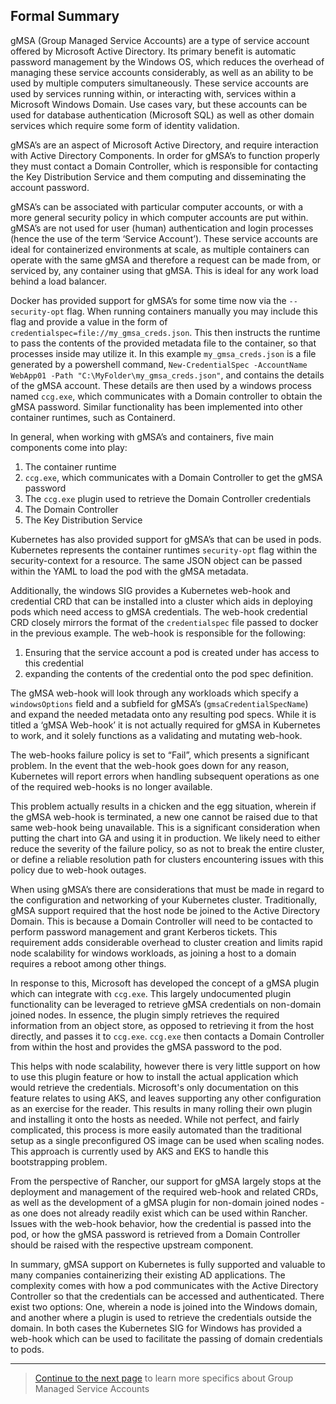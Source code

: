 ## Formal Summary

gMSA (Group Managed Service Accounts) are a type of service account offered by Microsoft Active Directory. Its primary 
benefit is automatic password management by the Windows OS, which reduces the overhead of managing these service accounts
considerably, as well as an ability to be used by multiple computers simultaneously. These service accounts are used by 
services running within, or interacting with, services within a Microsoft Windows Domain. Use cases vary, but these 
accounts can be used for database authentication (Microsoft SQL) as well as other domain services which require some 
form of identity validation.

gMSA’s are an aspect of Microsoft Active Directory, and require interaction with Active Directory Components. In order 
for gMSA’s to function properly they must contact a Domain Controller, which is responsible for contacting the Key 
Distribution Service and them computing and disseminating the account password.

gMSA’s can be associated with particular computer accounts, or with a more general security policy in which computer 
accounts are put within. gMSA’s are not used for user (human) authentication and login processes (hence the use of the
term ‘Service Account’). These service accounts are ideal for containerized environments at scale, as multiple
containers can operate with the same gMSA and therefore a request can be made from, or serviced by, any container using
that gMSA. This is ideal for any work load behind a load balancer.

Docker has provided support for gMSA’s for some time now via the `--security-opt` flag. When running containers manually
you may include this flag and provide a value in the form of `credentialspec=file://my_gmsa_creds.json`. This then
instructs the runtime to pass the contents of the provided metadata file to the container, so that processes inside may
utilize it. In this example `my_gmsa_creds.json` is a file generated by a powershell command,
`New-CredentialSpec -AccountName WebApp01 -Path "C:\MyFolder\my_gmsa_creds.json"`, and contains the details of the gMSA
account. These details are then used by a windows process named `ccg.exe`, which communicates with a Domain controller
to obtain the gMSA password. Similar functionality has been implemented into other container runtimes, such as Containerd.

In general, when working with gMSA’s and containers, five main components come into play:

1. The container runtime
2. `ccg.exe`, which communicates with a Domain Controller to get the gMSA password
3. The `ccg.exe` plugin used to retrieve the Domain Controller credentials
4. The Domain Controller
5. The Key Distribution Service

Kubernetes has also provided support for gMSA’s that can be used in pods. Kubernetes represents the container runtimes
`security-opt` flag within the security-context for a resource. The same JSON object can be passed within the YAML to
load the pod with the gMSA metadata.

Additionally, the windows SIG provides a Kubernetes web-hook and credential CRD that can be installed into a cluster
which aids in deploying pods which need access to gMSA credentials. The web-hook credential CRD closely mirrors the
format of the `credentialspec` file passed to docker in the previous example. The web-hook is responsible for the
following:

1. Ensuring that the service account a pod is created under has access to this credential
2. expanding the contents of the credential onto the pod spec definition.

The gMSA web-hook will look through any workloads which specify a `windowsOptions` field and a subfield for gMSA’s
(`gmsaCredentialSpecName`) and expand the needed metadata onto any resulting pod specs. While it is titled a
‘gMSA Web-hook’ it is not actually required for gMSA in Kubernetes to work, and it solely functions as a validating
and mutating web-hook.

The web-hooks failure policy is set to “Fail”, which presents a significant problem. In the event that the web-hook goes
down for any reason, Kubernetes will report errors when handling subsequent operations as one of the required web-hooks
is no longer available.

This problem actually results in a chicken and the egg situation, wherein if the gMSA web-hook is terminated, a new one
cannot be raised due to that same web-hook being unavailable. This is a significant consideration when putting the chart
into GA and using it in production. We likely need to either reduce the severity of the failure policy, so as not to break
the entire cluster, or define a reliable resolution path for clusters encountering issues with this policy due to
web-hook outages.

When using gMSA’s there are considerations that must be made in regard to the configuration and networking of your
Kubernetes cluster. Traditionally, gMSA support required that the host node be joined to the Active Directory Domain.
This is because a Domain Controller will need to be contacted to perform password management and grant Kerberos tickets.
This requirement adds considerable overhead to cluster creation and limits rapid node scalability for windows workloads,
as joining a host to a domain requires a reboot among other things.

In response to this, Microsoft has developed the concept of a gMSA plugin which can integrate with `ccg.exe`. This
largely undocumented plugin functionality can be leveraged to retrieve gMSA credentials on non-domain joined nodes.
In essence, the plugin simply retrieves the required information from an object store, as opposed to retrieving it from
the host directly, and passes it to `ccg.exe`. `ccg.exe` then contacts a Domain Controller from within the host and
provides the gMSA password to the pod.

This helps with node scalability, however there is very little support on how to use this plugin feature or how to
install the actual application which would retrieve the credentials. Microsoft's only documentation on this feature
relates to using AKS, and leaves supporting any other configuration as an exercise for the reader. This results in many
rolling their own plugin and installing it onto the hosts as needed. While not perfect, and fairly complicated, this
process is more easily automated than the traditional setup as a single preconfigured OS image can be used when
scaling nodes. This approach is currently used by AKS and EKS to handle this bootstrapping problem.

From the perspective of Rancher, our support for gMSA largely stops at the deployment and management of the required
web-hook and related CRDs, as well as the development of a gMSA plugin for non-domain joined nodes - as one does not
already readily exist which can be used within Rancher. Issues with the web-hook behavior, how the credential is passed
into the pod, or how the gMSA password is retrieved from a Domain Controller should be raised with the respective
upstream component.

In summary, gMSA support on Kubernetes is fully supported and valuable to many companies containerizing their existing
AD applications. The complexity comes with how a pod communicates with the Active Directory Controller so that the
credentials can be accessed and authenticated. There exist two options: One, wherein a node is joined into the Windows
domain, and another where a plugin is used to retrieve the credentials outside the domain. In both cases the Kubernetes
SIG for Windows has provided a web-hook which can be used to facilitate the passing of domain credentials to pods. 


---

> [Continue to the next page](02-gmsa-overview-and-details.md) to learn more specifics about Group Managed Service Accounts